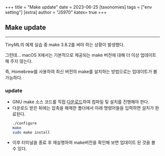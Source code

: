 +++
title = "Make update"
date = 2023-06-25
[taxonomies]
tags = ["env setting"]
[extra]
author = "JS970"
katex= true
+++
## Make update
---
TinyML의 예제 실습 중 make 3.8.2를 써야 하는 상황이 발생했다.

그런데... macOS X에서는 기본적으로 제공되는 make 버전에 대해 더 이상 업데이트 해 주지 않는다.

즉, Homebrew를 사용하여 최신 버전의 make를 설치하는 방법으로는 업데이트가 불가능하다.
### update
- GNU make 소스 코드를 직접 [다운로드](https://ftp.gnu.org/gnu/make/)하여 컴파일 및 설치를 진행해야 한다.
- 다운로드 받은 뒤에는 압축을 해제한 폴더에서 아래 명령어들을 입력하면 설치가 완료된다.
	```bash
	./configure
	make
	sudo make install
	```
- 이후 터미널을 종료 후 재실행하여 make버전을 확인해 보면 업데이트 된 것을 볼 수 있다.
